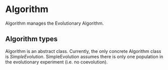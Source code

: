 # Algorithm

Algorithm manages the Evolutionary Algorithm.

## Algorithm types

Algorithm is an abstract class.
Currently, the only concrete Algorithm class is *SimpleEvolution*.
SimpleEvolution assumes there is only one population in the evolutionary experiment (i.e. no coevolution).
